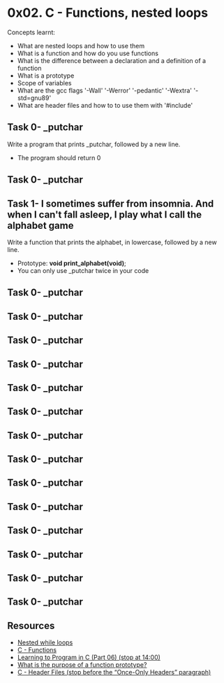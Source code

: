 # 0x02. C - Functions, nested loops
Concepts learnt:
- What are nested loops and how to use them
- What is a function and how do you use functions
- What is the difference between a declaration and a definition of a function
- What is a prototype
- Scope of variables
- What are the gcc flags '-Wall' '-Werror' '-pedantic' '-Wextra' '-std=gnu89'
- What are header files and how to to use them with '#include'
  
## Task 0- _putchar
Write a program that prints _putchar, followed by a new line.
- The program should return 0
## Task 0- _putchar
## Task 1- I sometimes suffer from insomnia. And when I can't fall asleep, I play what I call the alphabet game
Write a function that prints the alphabet, in lowercase, followed by a new line.
- Prototype: **void print_alphabet(void)**;
- You can only use _putchar twice in your code
## Task 0- _putchar
## Task 0- _putchar
## Task 0- _putchar
## Task 0- _putchar
## Task 0- _putchar
## Task 0- _putchar
## Task 0- _putchar
## Task 0- _putchar
## Task 0- _putchar
## Task 0- _putchar
## Task 0- _putchar
## Task 0- _putchar
## Task 0- _putchar
## Task 0- _putchar
## Resources
- [Nested while loops](https://www.youtube.com/watch?v=Z3iGeQ1gIss)
- [C - Functions](https://www.tutorialspoint.com/cprogramming/c_functions.htm)
- [Learning to Program in C (Part 06) (stop at 14:00)](https://www.youtube.com/watch?v=qMlnFwYdqIw)
- [What is the purpose of a function prototype?](https://www.geeksforgeeks.org/what-is-the-purpose-of-a-function-prototype/)
- [C - Header Files (stop before the “Once-Only Headers” paragraph)](https://www.tutorialspoint.com/cprogramming/c_header_files.htm)
  
